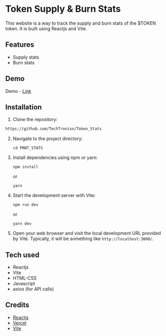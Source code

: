 # Token Supply & Burn Stats

This website is a way to track the supply and burn stats of the $TOKEN token. It is built using Reactjs and Vite.

## Features

- Supply stats
- Burn stats

## Demo

Demo - [Link]()

## Installation

1.  Clone the repository:
   ```bash
https://github.com/TechTronixx/Token_Stats
   ```

2.  Navigate to the project directory:

    `cd PRNT_STATS`

3.  Install dependencies using npm or yarn:

    `npm install`

    or

    `yarn`

4.  Start the development server with Vite:

    `npm run dev`

    or

    `yarn dev`

5.  Open your web browser and visit the local development URL provided by Vite. Typically, it will be something like `http://localhost:3000/`.

## Tech used

- Reactjs
- Vite
- HTML-CSS
- Javascript
- axios (for API calls)

## Credits

- [Reactjs](https://reactjs.org/)
- [Vercel](https://vercel.com/)
- [Vite](https://vitejs.dev/)
